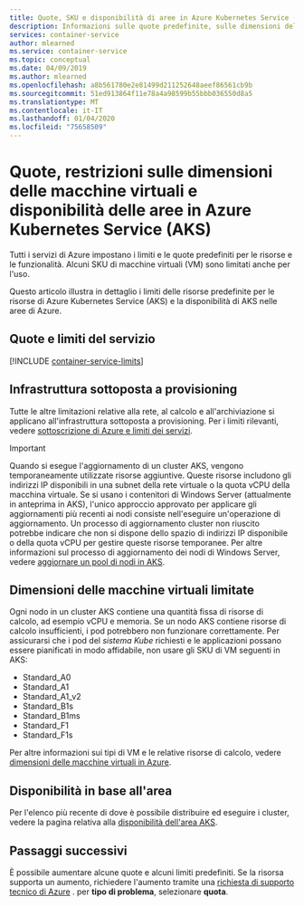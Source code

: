 ```yaml
---
title: Quote, SKU e disponibilità di aree in Azure Kubernetes Service (AKS)
description: Informazioni sulle quote predefinite, sulle dimensioni dello SKU di VM del nodo limitate e sulla disponibilità delle aree del servizio Azure Kubernetes (AKS).
services: container-service
author: mlearned
ms.service: container-service
ms.topic: conceptual
ms.date: 04/09/2019
ms.author: mlearned
ms.openlocfilehash: a8b561780e2e81499d211252648aeef86561cb9b
ms.sourcegitcommit: 51ed913864f11e78a4a98599b55bbb036550d8a5
ms.translationtype: MT
ms.contentlocale: it-IT
ms.lasthandoff: 01/04/2020
ms.locfileid: "75658509"
---
```

# <a name="quotas-virtual-machine-size-restrictions-and-region-availability-in-azure-kubernetes-service-aks"></a>Quote, restrizioni sulle dimensioni delle macchine virtuali e disponibilità delle aree in Azure Kubernetes Service (AKS)

Tutti i servizi di Azure impostano i limiti e le quote predefiniti per le risorse e le funzionalità. Alcuni SKU di macchine virtuali (VM) sono limitati anche per l'uso.

Questo articolo illustra in dettaglio i limiti delle risorse predefinite per le risorse di Azure Kubernetes Service (AKS) e la disponibilità di AKS nelle aree di Azure.

## <a name="service-quotas-and-limits"></a>Quote e limiti del servizio

[!INCLUDE [container-service-limits](../../includes/container-service-limits.md)]

## <a name="provisioned-infrastructure"></a>Infrastruttura sottoposta a provisioning

Tutte le altre limitazioni relative alla rete, al calcolo e all'archiviazione si applicano all'infrastruttura sottoposta a provisioning. Per i limiti rilevanti, vedere [sottoscrizione di Azure e limiti dei servizi](../azure-resource-manager/management/azure-subscription-service-limits.md).

> [!IMPORTANT]
> Quando si esegue l'aggiornamento di un cluster AKS, vengono temporaneamente utilizzate risorse aggiuntive. Queste risorse includono gli indirizzi IP disponibili in una subnet della rete virtuale o la quota vCPU della macchina virtuale. Se si usano i contenitori di Windows Server (attualmente in anteprima in AKS), l'unico approccio approvato per applicare gli aggiornamenti più recenti ai nodi consiste nell'eseguire un'operazione di aggiornamento. Un processo di aggiornamento cluster non riuscito potrebbe indicare che non si dispone dello spazio di indirizzi IP disponibile o della quota vCPU per gestire queste risorse temporanee. Per altre informazioni sul processo di aggiornamento dei nodi di Windows Server, vedere [aggiornare un pool di nodi in AKS][nodepool-upgrade].

## <a name="restricted-vm-sizes"></a>Dimensioni delle macchine virtuali limitate

Ogni nodo in un cluster AKS contiene una quantità fissa di risorse di calcolo, ad esempio vCPU e memoria. Se un nodo AKS contiene risorse di calcolo insufficienti, i pod potrebbero non funzionare correttamente. Per assicurarsi che i pod del *sistema Kube* richiesti e le applicazioni possano essere pianificati in modo affidabile, non usare gli SKU di VM seguenti in AKS:

- Standard_A0
- Standard_A1
- Standard_A1_v2
- Standard_B1s
- Standard_B1ms
- Standard_F1
- Standard_F1s

Per altre informazioni sui tipi di VM e le relative risorse di calcolo, vedere [dimensioni delle macchine virtuali in Azure][vm-skus].

## <a name="region-availability"></a>Disponibilità in base all'area

Per l'elenco più recente di dove è possibile distribuire ed eseguire i cluster, vedere la pagina relativa alla [disponibilità dell'area AKS][region-availability].

## <a name="next-steps"></a>Passaggi successivi

È possibile aumentare alcune quote e alcuni limiti predefiniti. Se la risorsa supporta un aumento, richiedere l'aumento tramite una [richiesta di supporto tecnico di Azure][azure-support] . per **tipo di problema**, selezionare **quota**.

<!-- LINKS - External -->
[azure-support]: https://ms.portal.azure.com/#blade/Microsoft_Azure_Support/HelpAndSupportBlade/newsupportrequest
[region-availability]: https://azure.microsoft.com/global-infrastructure/services/?products=kubernetes-service

<!-- LINKS - Internal -->
[vm-skus]: ../virtual-machines/linux/sizes.md
[nodepool-upgrade]: use-multiple-node-pools.md#upgrade-a-node-pool
